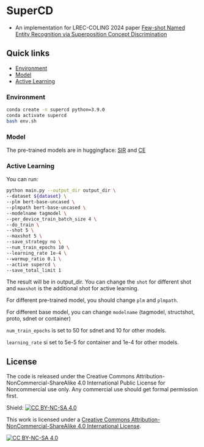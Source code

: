 # SuperCD

- An implementation for LREC-COLING 2024 paper [Few-shot Named Entity Recognition via Superposition Concept Discrimination](http://arxiv.org/abs/2305.11038)

## Quick links

* [Environment](#Environment)
* [Model](#model)
* [Active Learning](#active-learning)

### Environment

```bash
conda create -n supercd python=3.9.0
conda activate supercd
bash env.sh
```
### Model

The pre-trained models are in huggingface: [SIR](https://huggingface.co/jiawei1998/SIR) and [CE](https://huggingface.co/jiawei1998/CE) 

### Active Learning
You can run:
```bash
python main.py --output_dir output_dir \
--dataset ${dataset} \
--plm bert-base-uncased \
--plmpath bert-base-uncased \
--modelname tagmodel \
--per_device_train_batch_size 4 \
--do_train \
--shot 5 \
--maxshot 5 \
--save_strategy no \
--num_train_epochs 10 \
--learning_rate 1e-4 \
--warmup_ratio 0.1 \
--active supercd \
--save_total_limit 1 
```
The result will be in output_dir. You can change the `shot` for different shot and `maxshot` is the additional shot for active learning.

For different pre-trained model, you should change `plm` and `plmpath`.

For different base model, you can change `modelname` (tagmodel, structshot, proto, sdnet or container)

`num_train_epochs` is set to 50 for sdnet and 10 for other models.

`learning_rate` si set to 5e-5 for container and 1e-4 for other models.

## License

The code is released under the Creative Commons Attribution-NonCommercial-ShareAlike 4.0 International Public License for Noncommercial use only. Any commercial use should get formal permission first.

Shield: [![CC BY-NC-SA 4.0][cc-by-nc-sa-shield]][cc-by-nc-sa]

This work is licensed under a
[Creative Commons Attribution-NonCommercial-ShareAlike 4.0 International License][cc-by-nc-sa].

[![CC BY-NC-SA 4.0][cc-by-nc-sa-image]][cc-by-nc-sa]

[cc-by-nc-sa]: http://creativecommons.org/licenses/by-nc-sa/4.0/
[cc-by-nc-sa-image]: https://licensebuttons.net/l/by-nc-sa/4.0/88x31.png
[cc-by-nc-sa-shield]: https://img.shields.io/badge/License-CC%20BY--NC--SA%204.0-lightgrey.svg